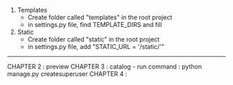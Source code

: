 1. Templates
    - Create folder called "templates" in the root project
    - in settings.py file, find TEMPLATE_DIRS and fill 
2. Static
    - Create folder called "static" in the root project
    - in settings.py file, add "STATIC_URL = '/static/'"
______________________________________
CHAPTER 2 : preview
CHAPTER 3 : catalog
    - run command : python manage.py createsuperuser
CHAPTER 4 :
<!-- <div class='vcard'>
    <div class="fn-org">Modern Musician</div>
    <div class="adr">
        <div class ="street-address">12345 Google</div>
        <div>
            <span class="locality">Beach Town</span>
            <abbr class="region" title="Califonia">CA</abbr>
            <span class="postal-code">93456</span>
        </div>
        <div class ="country-name">USA</div>
    </div>
    <div>Phone:
        <span class="tel">+123456789</span> 
    </div>
    <div>Email:
        <span class="email">abc2gmail.com</span> 
    </div>
</div> -->
